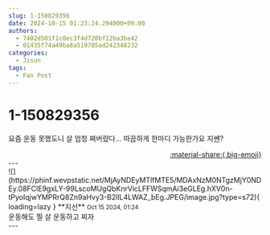 ```yaml
---
slug: 1-150829356
date: 2024-10-15 01:23:24.294000+09:00
authors:
  - 7402d501f1c0ec3f4d720bf12ba3be42
  - 01435f74a49ba8a519705ad242348232
categories:
  - Jisun
tags:
  - Fan Post
---
```


# 1-150829356

<div class="post-container" markdown="1">
<div class="content-container md-sidebar__scrollwrap" markdown="1">

요즘 운동 못했도니 살 엄청 쪄버럈다... 따끔하게 한마디 가능한가요 지쎈?

</div>
</div>

<div style="text-align: right;" markdown="1">
<a href="https://weverse.io/fromis9/fanpost/1-150829356" style="text-align: right;">:material-share:{.big-emoji}</a>
</div>
---

<div class="comments-container md-sidebar__scrollwrap" markdown="1">
<div class="comment" markdown="1">
<div class='id-container' markdown="1">
![](https://phinf.wevpstatic.net/MjAyNDEyMTlfMTE5/MDAxNzM0NTgzMjY0NDEy.08FClE9gxLY-99LscoMUgQbKnrVicLFFWSqmAi3eGLEg.hXV0n-tPyoIqjwYMPRrQ8Zn9aHvy3-B2llL4LWAZ_bEg.JPEG/image.jpg?type=s72){ loading=lazy }
**<span class="artist">지선</span>** <small>Oct 15 2024, 01:24</small><br>
</div>
<div class='comment-body' markdown="1">
운동해도 찔 살 운동하고 찌자
</div>
</div>
</div>
---
